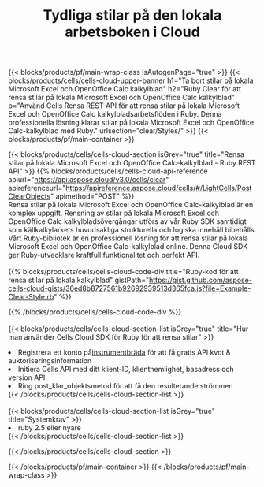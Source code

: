 ﻿---
title:  Tydliga stilar på den lokala arbetsboken i Cloud
description: " Cloud API:er och SDK:er för att rensa stilar på Microsoft Excel & OpenOffice Calc. Rensa stilar på lokala kalkylblad med Cells Cloud API. SDK stöder olika utvecklingsspråk. De inkluderar Android, C#, Go, Java, NodeJS, Perl, PHP, Python, Ruby och swift."
---
{{< blocks/products/pf/main-wrap-class isAutogenPage="true" >}}
{{< blocks/products/cells/cells-cloud-upper-banner h1="Ta bort stilar på lokala Microsoft Excel och OpenOffice Calc kalkylblad" h2="Ruby Clear för att rensa stilar på lokala Microsoft Excel och OpenOffice Calc kalkylblad" p="Använd Cells Rensa REST API för att rensa stilar på lokala Microsoft Excel och OpenOffice Calc kalkylbladsarbetsflöden i Ruby. Denna professionella lösning klarar stilar på lokala Microsoft Excel och OpenOffice Calc-kalkylblad med Ruby." urlsection="clear/Styles/" >}}
{{< blocks/products/pf/main-container >}}

{{< blocks/products/cells/cells-cloud-section isGrey="true" title="Rensa stilar på lokala Microsoft Excel och OpenOffice Calc-kalkylblad - Ruby REST API" >}}
{{% blocks/products/cells/cells-cloud-api-reference apiurl="https://api.aspose.cloud/v3.0/cells/clear" apireferenceurl="https://apireference.aspose.cloud/cells/#/LightCells/PostClearObjects" apimethod="POST" %}}
<br/>
Rensa stilar på lokala Microsoft Excel och OpenOffice Calc-kalkylblad är en komplex uppgift. Rensning av stilar på lokala Microsoft Excel och OpenOffice Calc kalkylbladsövergångar utförs av vår Ruby SDK samtidigt som källkalkylarkets huvudsakliga strukturella och logiska innehåll bibehålls. Vårt Ruby-bibliotek är en professionell lösning för att rensa stilar på lokala Microsoft Excel och OpenOffice Calc-kalkylblad online. Denna Cloud SDK ger Ruby-utvecklare kraftfull funktionalitet och perfekt API.
<br/>
<br/>
{{% blocks/products/cells/cells-cloud-code-div title="Ruby-kod för att rensa stilar på lokala kalkylblad" gistPath="https://gist.github.com/aspose-cells-cloud-gists/36ed8b8727561b92692939513d365fca.js?file=Example-Clear-Style.rb" %}}
  
{{% /blocks/products/cells/cells-cloud-code-div %}}
<br/>
<br/>
{{< blocks/products/cells/cells-cloud-section-list isGrey="true" title="Hur man använder Cells Cloud SDK för Ruby för att rensa stilar" >}}
<li> Registrera ett konto på<a href="https://dashboard.aspose.cloud/">instrumentbräda</a> för att få gratis API kvot & auktoriseringsinformation</li>
<li>Initiera Cells API med ditt klient-ID, klienthemlighet, basadress och version API.</li>
<li>Ring post_klar_objektsmetod för att få den resulterande strömmen</li>
{{< /blocks/products/cells/cells-cloud-section-list >}}
<br/>
<br/>
{{< blocks/products/cells/cells-cloud-section-list isGrey="true" title="Systemkrav" >}}
<li>ruby 2.5 eller nyare</li>
{{< /blocks/products/cells/cells-cloud-section-list >}}

{{< /blocks/products/cells/cells-cloud-section >}}

{{< /blocks/products/pf/main-container >}}
{{< /blocks/products/pf/main-wrap-class >}}
